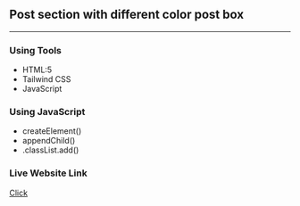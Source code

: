 ## Post section with different color post box
*****

### Using Tools
* HTML:5
* Tailwind CSS
* JavaScript

### Using JavaScript
* createElement()
* appendChild()
* .classList.add()

### Live Website Link
<a href='https://rejoyanislam.github.io/card-section-with-different-color-post-box/'>Click</a>